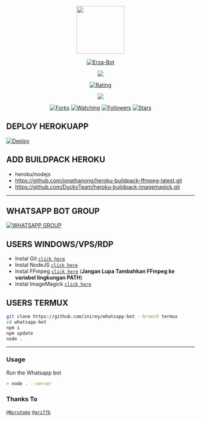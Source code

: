 <p align="center"><img src="https://encrypted-tbn0.gstatic.com/images?q=tbn:ANd9GcTm_viVue7cigCbzc_puEEqJzzzImgaIyviKg&usqp=CAU" width="128" height="128"/>
</p>
<p align="center">
<a href="#"><img title="Erza-Bot" src="https://img.shields.io/badge/Erza Bot-green?colorA=%23ff0000&colorB=%23017e40&style=for-the-badge"></a>
</p>
<!-- <img src="https://raw.githubusercontent.com/MRHRTZ/DGC-ChatBotV3/main/media/img/dgc.jpg" width="128" height="128"/> -->
<p align="center">
<a href="//github.com/inirey"><img src="https://img.shields.io/badge/Author-Rey-red.svg?style=for-the-badge&logo=github"/><a/>
</p>
<p align="center">
<a href="https://www.codefactor.io/repository/github/inirey/whatsapp-bot/overview/main"><img title="Rating" src="https://www.codefactor.io/repository/github/inirey/whatsapp-bot/badge/main"></a>
</p>
<p align="center">
<a href="https://javascript.com"><img src="https://img.shields.io/badge/Made%20With-javascript-cyan.svg?style=for-the-badge&logo=javascript"/><a/>
</p>
<p align="center">
<a href="https://github.com/inirey/whatsapp-bot/network/members"><img title="Forks" src="https://img.shields.io/github/forks/inirey/whatsapp-bot?color=red&style=flat-square"></a>
<a href="https://github.com/inirey/whatsapp-bot/watchers"><img title="Watching" src="https://img.shields.io/github/watchers/inirey/whatsapp-bot?label=Watchers&color=blue&style=flat-square"></a>
<a href="https://github.com/inirey/whatsapp-bot"><img title="Followers" src="https://img.shields.io/github/followers/inirey?color=blue&style=flat-square"></a>
<a href="https://github.com/inirey/whatsapp-bot/stargazers/"><img title="Stars" src="https://img.shields.io/github/stars/inirey/whatsapp-bot?color=red&style=flat-square"></a>
</p>


## DEPLOY HEROKUAPP
[![Deploy](https://www.herokucdn.com/deploy/button.svg)](https://heroku.com/deploy?template=https://github.com/inirey/whatsapp-bot/)

## ADD BUILDPACK HEROKU
* heroku/nodejs
* https://github.com/jonathanong/heroku-buildpack-ffmpeg-latest.git
* https://github.com/DuckyTeam/heroku-buildpack-imagemagick.git

---------

## WHATSAPP BOT GROUP
<a href="https://chat.whatsapp.com/D7L8NP2Vnz7Eplx4OAvZdP"><img title="WHATSAPP GROUP" src="https://img.shields.io/badge/Whatsapp Group-green?colorA=%23ff0000&colorB=%23017e40&style=for-the-badge"></a>

## USERS WINDOWS/VPS/RDP

* Instal Git [`click here`](https://git-scm.com/downloads)
* Instal NodeJS [`click here`](https://nodejs.org/en/download)
* Instal FFmpeg [`click here`](https://ffmpeg.org/download.html) (**Jangan Lupa Tambahkan FFmpeg ke variabel lingkungan PATH**)
* Instal ImageMagick [`click here`](https://imagemagick.org/script/download.php)

## USERS TERMUX

```bash
git clone https://github.com/inirey/whatsapp-bot --branch termux
cd whatsapp-bot
npm i
npm update
node .
```

---------

### Usage
Run the Whatsapp bot

```bash
> node . --server
```

### Thanks To 
[`@Nurutomo`](https://github.com/Nurutomo)
[`@ariffb`](https://github.com/ariffb25)
